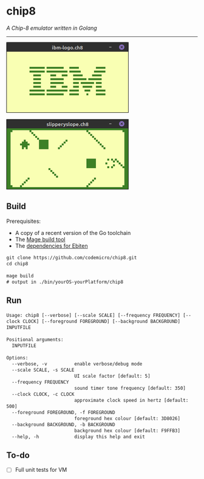 # chip8

*A Chip-8 emulator written in Golang*

---

![IBM logo](images/ibmlogo.png)

![Slippery slope game](images/slipperyslope.png)

## Build

Prerequisites:
* A copy of a recent version of the Go toolchain
* The [Mage build tool](https://magefile.org)
* The [dependencies for Ebiten](https://ebiten.org/documents/install.html)

```
git clone https://github.com/codemicro/chip8.git
cd chip8

mage build
# output in ./bin/yourOS-yourPlatform/chip8
```

## Run

```
Usage: chip8 [--verbose] [--scale SCALE] [--frequency FREQUENCY] [--clock CLOCK] [--foreground FOREGROUND] [--background BACKGROUND] INPUTFILE

Positional arguments:
  INPUTFILE

Options:
  --verbose, -v          enable verbose/debug mode
  --scale SCALE, -s SCALE
                         UI scale factor [default: 5]
  --frequency FREQUENCY
                         sound timer tone frequency [default: 350]
  --clock CLOCK, -c CLOCK
                         approximate clock speed in hertz [default: 500]
  --foreground FOREGROUND, -f FOREGROUND
                         foreground hex colour [default: 3D8026]
  --background BACKGROUND, -b BACKGROUND
                         background hex colour [default: F9FFB3]
  --help, -h             display this help and exit
```

## To-do

* [ ] Full unit tests for VM